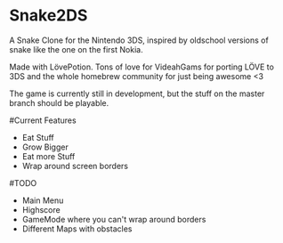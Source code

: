 # Snake2DS
A Snake Clone for the Nintendo 3DS, inspired by oldschool versions of snake like the one on the first Nokia.

Made with LövePotion. Tons of love for VideahGams for porting LÖVE to 3DS and the whole homebrew community for just being awesome <3

The game is currently still in development, but the stuff on the master branch should be playable.

#Current Features
- Eat Stuff
- Grow Bigger
- Eat more Stuff
- Wrap around screen borders

#TODO
- Main Menu
- Highscore
- GameMode where you can't wrap around borders
- Different Maps with obstacles